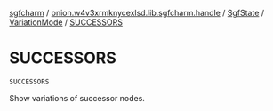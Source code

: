 [sgfcharm](../../../index.md) / [onion.w4v3xrmknycexlsd.lib.sgfcharm.handle](../../index.md) / [SgfState](../index.md) / [VariationMode](index.md) / [SUCCESSORS](./-s-u-c-c-e-s-s-o-r-s.md)

# SUCCESSORS

`SUCCESSORS`

Show variations of successor nodes.

